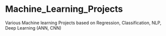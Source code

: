 # Machine_Learning_Projects

Various Machine learning Projects based on Regression, Classification, NLP, Deep Learning (ANN, CNN)
